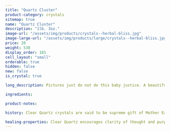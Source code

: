 ```yaml
---
title: "Quartz Cluster"
product-category: crystals
sitemap: true
name: "Quartz Cluster"
description: "1lb. 3oz."
image-url: "/assets/img/products/crystals--herbal-bliss.jpg"
image-large-url: "/assets/img/products/large/crystals--herbal-bliss.jpg"
price: 20
weight: 538
display_order: 101
cell_layout: "small"
orderable: true
hidden: false
new: false
is_crystal: true

long_description: Pictures just do not do this baby justice. A beautiful, Quartz cluster with airy phantoms in the bigger points while the smaller side points boast intricate growth lines.

ingredients:

product-notes:

history: Clear Quartz crystals are said to be supreme gift of Mother Earth. Since it can be found on every continent of the earth, many cultures had different uses and beliefs behind this powerful crystal. Indigenous North American cultures thought of the stone as a sentient being, and would gift it offerings as a sign of respect. To cultures in Central and South America, the quartz meaning was that of a vessel, they believed that the spirits of their ancestors were held in clear quartz.

healing-properties: Clear Quartz encourages clarity of thought and purpose to one’s heart and mind. It works on all levels of the energetic and physical bodies and resonates with all chakras. Clear Quartz will amplify any energy with which it moves into resonance, including other stones, constantly broadcasting that energy into the Earths electromagnetic field. This makes Clear Quartz an excellent stone to use for programming, manifesting/meditation.
---
```

